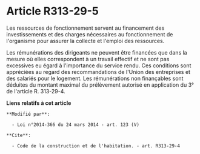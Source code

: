 # Article R313-29-5

Les ressources de fonctionnement servent au financement des investissements et des charges nécessaires au fonctionnement de
l'organisme pour assurer la collecte et l'emploi des ressources. 

Les rémunérations des dirigeants ne peuvent être financées que dans la mesure où elles correspondent à un travail effectif et
ne sont pas excessives eu égard à l'importance du service rendu. Ces conditions sont appréciées au regard des recommandations
de l'Union des entreprises et des salariés pour le logement. Les rémunérations non finançables sont déduites du montant
maximal du prélèvement autorisé en application du 3° de l'article R. 313-29-4.

**Liens relatifs à cet article**

	**Modifié par**:

	  - Loi n°2014-366 du 24 mars 2014 - art. 123 (V)

	**Cite**:

	  - Code de la construction et de l'habitation. - art. R313-29-4
